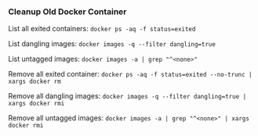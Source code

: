 ### Cleanup Old Docker Container


List all exited containers: ```docker ps -aq -f status=exited```

List dangling images: ```docker images -q --filter dangling=true```

List untagged images: ```docker images -a | grep "^<none>"```

Remove all exited container: ```docker ps -aq -f status=exited --no-trunc | xargs docker rm ```

Remove all dangling images: ```docker images -q --filter dangling=true | xargs docker rmi```

Remove all untagged images: ```docker images -a | grep "^<none>" | xargs docker rmi```
